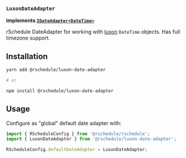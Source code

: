 ### `LuxonDateAdapter`

**implements [`IDateAdapter<DateTime>`](./README.md)**

rSchedule DateAdapter for working with [luxon](https://moment.github.io/luxon/) `DateTime` objects. Has full timezone support.

## Installation

```bash
yarn add @rschedule/luxon-date-adapter

# or

npm install @rschedule/luxon-date-adapter
```

## Usage

Configure as "global" default date adapter with:

```typescript
import { RScheduleConfig } from '@rschedule/rschedule';
import { LuxonDateAdapter } from '@rschedule/luxon-date-adapter';

RScheduleConfig.defaultDateAdapter = LuxonDateAdapter;
```
